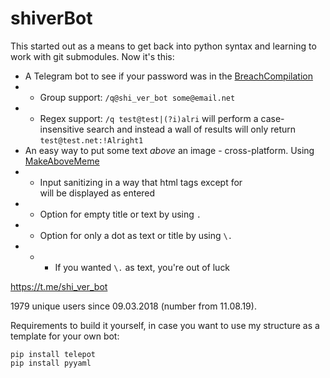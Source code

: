 # shiverBot

This started out as a means to get back into python syntax and learning to work with git submodules. Now it's this:
* A Telegram bot to see if your password was in the [BreachCompilation](https://www.reddit.com/r/netsec/comments/7kqpx9/recent_14_billion_password_breach_compilation_as/)
* * Group support: `/q@shi_ver_bot some@email.net`
* * Regex support: `/q test@test|(?i)alri` will perform a case-insensitive search and instead a wall of results will only return `test@test.net:!Alright1`
* An easy way to put some text _above_ an image - cross-platform. Using [MakeAboveMeme](https://github.com/lucidBrot/MakeAboveMeme)
* * Input sanitizing in a way that html tags except for <br> will be displayed as entered
* * Option for empty title or text by using `.`
* * Option for only a dot as text or title by using `\.`
* * * If you wanted `\.` as text, you're out of luck

https://t.me/shi_ver_bot

1979 unique users since 09.03.2018 (number from 11.08.19).

Requirements to build it yourself, in case you want to use my structure as a template for your own bot:
```
pip install telepot
pip install pyyaml
```
